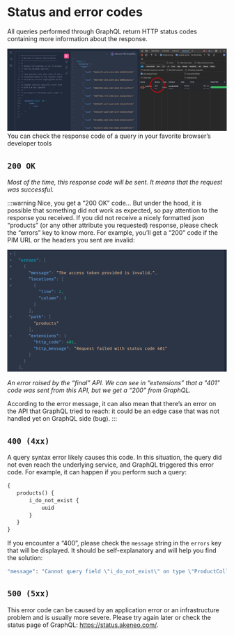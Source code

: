 # Status and error codes

All queries performed through GraphQL return HTTP status codes containing more information about the response.

![Check the response code](../../img/graphql/check-response-code.jpg)
You can check the response code of a query in your favorite browser’s developer tools

## `200 OK`

*Most of the time, this response code will be sent. It means that the request was successful.*

:::warning
Nice, you get a “200 OK” code… But under the hood, it is possible that something did not work as expected, so pay attention to the response you received.
If you did not receive a nicely formatted json “products” (or any other attribute you requested) response, please check the “errors” key to know more.
For example, you’ll get a “200” code if the PIM URL or the headers you sent are invalid:

![Check the response code](../../img/graphql/api-error.png)

*An error raised by the “final” API.
We can see in “extensions” that a "401" code was sent from this API, but we get a “200” from GraphQL.*

According to the error message, it can also mean that there’s an error on the API that GraphQL tried to reach: it could be an edge case that was not handled yet on GraphQL side (bug).
:::

## `400 (4xx)`

A query syntax error likely causes this code.
In this situation, the query did not even reach the underlying service, and GraphQL triggered this error code.
For example, it can happen if you perform such a query:

```graphql [snippet:GraphQL]
{
   products() {
       i_do_not_exist {
           uuid
       }
   }
}
```

If you encounter a “400”, please check the `message` string in the `errors` key that will be displayed. It should be self-explanatory and will help you find the solution:

```graphql [snippet:GraphQL]
"message": "Cannot query field \"i_do_not_exist\" on type \"ProductCollection\"."
```

## `500 (5xx)`

This error code can be caused by an application error or an infrastructure problem and is usually more severe.
Please try again later or check the status page of GraphQL: https://status.akeneo.com/.
